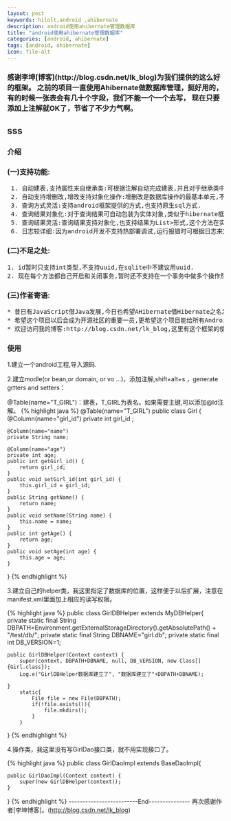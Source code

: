 ```yaml
---
layout: post
keywords: hilolt,android ,ahibernate
description: android使用ahibernate管理数据库
title: "android使用ahibernate管理数据库"
categories: [android, ahibernate]
tags: [android, ahibernate]
icon: file-alt
---
```

<h3>感谢李坤[博客](http://blog.csdn.net/lk_blog)为我们提供的这么好的框架。
之前的项目一直使用Ahibernate做数据库管理，挺好用的，有的时候一张表会有几十个字段，我们不能一个一个去写，
现在只要添加上注解就OK了，节省了不少力气啊。</h3>


sss
---

<h3>介绍</h3>


<h3>(一)支持功能: </h3>
<pre>
 1. 自动建表,支持属性来自继承类:可根据注解自动完成建表,并且对于继承类中的注解字段也支持自动建表.   
 2. 自动支持增删改,增改支持对象化操作:增删改是数据库操作的最基本单元,不用重复写这些增删改的代码,并且添加和更新支持类似于hibernate中的对象化操作.  
 3. 查询方式灵活:支持android框架提供的方式,也支持原生sql方式.  
 4. 查询结果对象化:对于查询结果可自动包装为实体对象,类似于hibernate框架.  
 5. 查询结果灵活:查询结果支持对象化,也支持结果为List<Map<String,String>>形式,这个方法在实际项目中很实用,且效率更好些.  
 6. 日志较详细:因为android开发不支持热部署调试,运行报错时可根据日志来定位错误,这样可以减少运行Android的次数.   
</pre>
<h3>(二)不足之处: </h3>

<pre>
1. id暂时只支持int类型,不支持uuid,在sqlite中不建议用uuid.
2. 现在每个方法都自己开启和关闭事务,暂时还不支持在一个事务中做多个操作然后统一提交事务. 
</pre>
<h3>(三)作者寄语:</h3>

<pre>
* 昔日有JavaScript借Java发展,今日也希望AHibernate借Hibernate之名发展.  
* 希望这个项目以后会成为开源社区的重要一员,更希望这个项目能给所有Android开发者带便利.  
* 欢迎访问我的博客:http://blog.csdn.net/lk_blog,这里有这个框架的使用范例和源码,希望朋友们多多交流完善这个框架,共同推动中国开源事业的发展,AHibernate期待与您共创美好未来!!!  
</pre>

<h3>使用</h3>


<p>1.建立一个android工程,导入源码.</p>
<p>2.建立modle(or bean,or domain, or vo ...)，添加注解,shift+alt+s ，generate grtters and setters：</p>
	@Table(name="T_GIRL")：建表，T_GIRL为表名。如果需要主键,可以添加@Id注解。
{% highlight java %}
@Table(name="T_GIRL")
public class Girl {
	@Column(name="girl_id")
	private int girl_id ;
	
	@Column(name="name")
	private String name;
	
	@Column(name="age")
	private int age;
	public int getGirl_id() {
		return girl_id;
	}
	public void setGirl_id(int girl_id) {
		this.girl_id = girl_id;
	}
	public String getName() {
		return name;
	}
	public void setName(String name) {
		this.name = name;
	}
	public int getAge() {
		return age;
	}
	public void setAge(int age) {
		this.age = age;
	}

}
{% endhighlight %}
<p>3.建立自己的helper类，我这里指定了数据库的位置，这样便于以后扩展，注意在manifest.xml里面加上相应的读写权限。</p>
{% highlight java %}
public class GirlDBHelper extends MyDBHelper{
	private static final String DBPATH=Environment.getExternalStorageDirectory().getAbsolutePath() + "/test/db/";
	private static final String DBNAME="girl.db";
	private static final int DB_VERSION=1;

	public GirlDBHelper(Context context) {
		super(context, DBPATH+DBNAME, null, DB_VERSION, new Class[]{Girl.class});
		Log.e("GirlDBHelper数据库建立了", "数据库建立了"+DBPATH+DBNAME);
		
	}
		static{
			File file = new File(DBPATH);
			if(!file.exists()){
				file.mkdirs();
			}
		}
}
{% endhighlight %}
<p>4.操作类，我这里没有写GirlDao接口类，就不用实现接口了。</p>
{% highlight java %}
public class GirlDaoImpl extends BaseDaoImpl<Girl>{

	public GirlDaoImpl(Context context) {
		super(new GirlDBHelper(context));
	}
	
}
{% endhighlight %}
-------------------------End---------------
再次感谢作者[李坤博客]。(http://blog.csdn.net/lk_blog)



